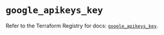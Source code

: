# `google_apikeys_key`

Refer to the Terraform Registry for docs: [`google_apikeys_key`](https://registry.terraform.io/providers/hashicorp/google-beta/5.40.0/docs/resources/google_apikeys_key).
